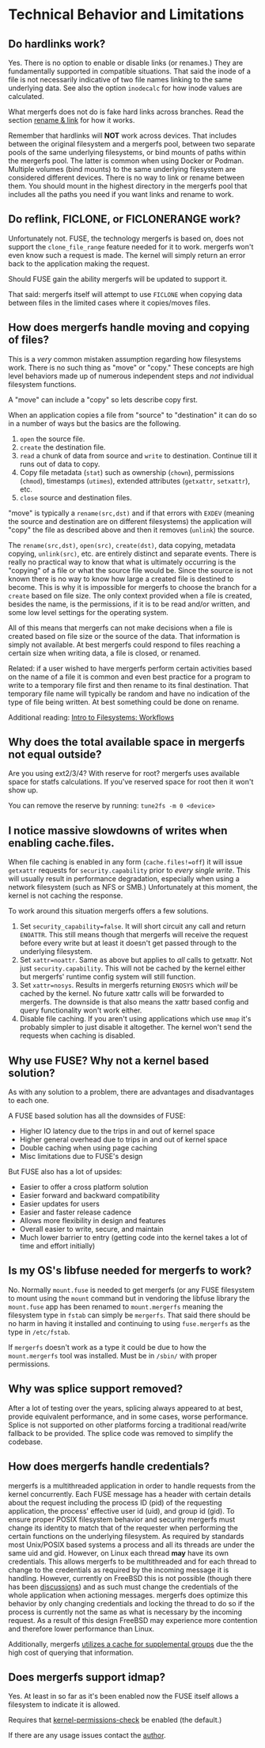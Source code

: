 # Technical Behavior and Limitations

## Do hardlinks work?

Yes. There is no option to enable or disable links (or renames.) They
are fundamentally supported in compatible situations. That said the
inode of a file is not necessarily indicative of two file names
linking to the same underlying data. See also the option `inodecalc`
for how inode values are calculated.

What mergerfs does not do is fake hard links across branches. Read the
section [rename & link](../config/rename_and_link.md) for how it
works.

Remember that hardlinks will **NOT** work across devices. That
includes between the original filesystem and a mergerfs pool, between
two separate pools of the same underlying filesystems, or bind mounts
of paths within the mergerfs pool. The latter is common when using
Docker or Podman. Multiple volumes (bind mounts) to the same
underlying filesystem are considered different devices. There is no
way to link or rename between them. You should mount in the highest
directory in the mergerfs pool that includes all the paths you need if
you want links and rename to work.


## Do reflink, FICLONE, or FICLONERANGE work?

Unfortunately not. FUSE, the technology mergerfs is based on, does not
support the `clone_file_range` feature needed for it to work. mergerfs
won't even know such a request is made. The kernel will simply return
an error back to the application making the request.

Should FUSE gain the ability mergerfs will be updated to support it.

That said: mergerfs itself will attempt to use `FICLONE` when copying
data between files in the limited cases where it copies/moves files.


## How does mergerfs handle moving and copying of files?

This is a _very_ common mistaken assumption regarding how filesystems
work. There is no such thing as "move" or "copy." These concepts are
high level behaviors made up of numerous independent steps and _not_
individual filesystem functions.

A "move" can include a "copy" so lets describe copy first.

When an application copies a file from "source" to "destination" it
can do so in a number of ways but the basics are the following.

1. `open` the source file.
2. `create` the destination file.
3. `read` a chunk of data from source and `write` to
   destination. Continue till it runs out of data to copy.
4. Copy file metadata (`stat`) such as ownership (`chown`),
   permissions (`chmod`), timestamps (`utimes`), extended attributes
   (`getxattr`, `setxattr`), etc.
5. `close` source and destination files.

"move" is typically a `rename(src,dst)` and if that errors with
`EXDEV` (meaning the source and destination are on different
filesystems) the application will "copy" the file as described above
and then it removes (`unlink`) the source.

The `rename(src,dst)`, `open(src)`, `create(dst)`, data copying,
metadata copying, `unlink(src)`, etc. are entirely distinct and
separate events. There is really no practical way to know that what is
ultimately occurring is the "copying" of a file or what the source
file would be. Since the source is not known there is no way to know
how large a created file is destined to become. This is why it is
impossible for mergerfs to choose the branch for a `create` based on
file size. The only context provided when a file is created, besides
the name, is the permissions, if it is to be read and/or written, and
some low level settings for the operating system.

All of this means that mergerfs can not make decisions when a file is
created based on file size or the source of the data. That information
is simply not available. At best mergerfs could respond to files
reaching a certain size when writing data, a file is closed, or
renamed.

Related: if a user wished to have mergerfs perform certain activities
based on the name of a file it is common and even best practice for a
program to write to a temporary file first and then rename to its
final destination. That temporary file name will typically be random
and have no indication of the type of file being written. At best
something could be done on rename.

Additional reading: [Intro to Filesystems:
Workflows](../intro_to_filesystems.md#workflows)


## Why does the total available space in mergerfs not equal outside?

Are you using ext2/3/4? With reserve for root? mergerfs uses available
space for statfs calculations. If you've reserved space for root then
it won't show up.

You can remove the reserve by running: `tune2fs -m 0 <device>`


## I notice massive slowdowns of writes when enabling cache.files.

When file caching is enabled in any form (`cache.files!=off`) it will
issue `getxattr` requests for `security.capability` prior to _every
single write_. This will usually result in performance degradation,
especially when using a network filesystem (such as NFS or SMB.)
Unfortunately at this moment, the kernel is not caching the response.

To work around this situation mergerfs offers a few solutions.

1. Set `security_capability=false`. It will short circuit any call and
   return `ENOATTR`. This still means though that mergerfs will
   receive the request before every write but at least it doesn't get
   passed through to the underlying filesystem.
2. Set `xattr=noattr`. Same as above but applies to _all_ calls to
   getxattr. Not just `security.capability`. This will not be cached
   by the kernel either but mergerfs' runtime config system will still
   function.
3. Set `xattr=nosys`. Results in mergerfs returning `ENOSYS` which
   _will_ be cached by the kernel. No future xattr calls will be
   forwarded to mergerfs. The downside is that also means the xattr
   based config and query functionality won't work either.
4. Disable file caching. If you aren't using applications which use
   `mmap` it's probably simpler to just disable it altogether. The
   kernel won't send the requests when caching is disabled.


## Why use FUSE? Why not a kernel based solution?

As with any solution to a problem, there are advantages and
disadvantages to each one.

A FUSE based solution has all the downsides of FUSE:

- Higher IO latency due to the trips in and out of kernel space
- Higher general overhead due to trips in and out of kernel space
- Double caching when using page caching
- Misc limitations due to FUSE's design

But FUSE also has a lot of upsides:

- Easier to offer a cross platform solution
- Easier forward and backward compatibility
- Easier updates for users
- Easier and faster release cadence
- Allows more flexibility in design and features
- Overall easier to write, secure, and maintain
- Much lower barrier to entry (getting code into the kernel takes a
  lot of time and effort initially)


## Is my OS's libfuse needed for mergerfs to work?

No. Normally `mount.fuse` is needed to get mergerfs (or any FUSE
filesystem to mount using the `mount` command but in vendoring the
libfuse library the `mount.fuse` app has been renamed to
`mount.mergerfs` meaning the filesystem type in `fstab` can simply be
`mergerfs`. That said there should be no harm in having it installed
and continuing to using `fuse.mergerfs` as the type in `/etc/fstab`.

If `mergerfs` doesn't work as a type it could be due to how the
`mount.mergerfs` tool was installed. Must be in `/sbin/` with proper
permissions.


## Why was splice support removed?

After a lot of testing over the years, splicing always appeared to
at best, provide equivalent performance, and in some cases, worse
performance. Splice is not supported on other platforms forcing a
traditional read/write fallback to be provided. The splice code was
removed to simplify the codebase.


## How does mergerfs handle credentials?


mergerfs is a multithreaded application in order to handle requests
from the kernel concurrently. Each FUSE message has a header with
certain details about the request including the process ID (pid) of
the requesting application, the process' effective user id (uid), and
group id (gid). To ensure proper POSIX filesystem behavior and
security mergerfs must change its identity to match that of the
requester when performing the certain functions on the underlying
filesystem. As required by standards most Unix/POSIX based systems a
process and all its threads are under the same uid and gid. However,
on Linux each thread **may** have its own credentials. This allows
mergerfs to be multithreaded and for each thread to change to the
credentials as required by the incoming message it is
handling. However, currently on FreeBSD this is not possible (though
there has been
[discussions](https://wiki.freebsd.org/Per-Thread%20Credentials)) and
as such must change the credentials of the whole application when
actioning messages. mergerfs does optimize this behavior by only
changing credentials and locking the thread to do so if the process is
currently not the same as what is necessary by the incoming
request. As a result of this design FreeBSD may experience more
contention and therefore lower performance than Linux.

Additionally, mergerfs [utilizes a cache for supplemental
groups](../known_issues_bugs.md#supplemental-user-groups) due the the
high cost of querying that information.


## Does mergerfs support idmap?

Yes. At least in so far as it's been enabled now the FUSE itself
allows a filesystem to indicate it is allowed.

Requires that
[kernel-permissions-check](../config/kernel-permissions-check.md) be
enabled (the default.)

If there are any usage issues contact the [author](../support.md).
